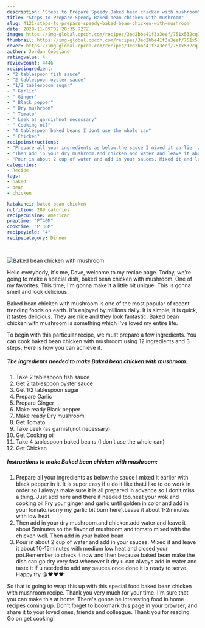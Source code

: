 ```yaml
---
description: "Steps to Prepare Speedy Baked bean chicken with mushroom"
title: "Steps to Prepare Speedy Baked bean chicken with mushroom"
slug: 4121-steps-to-prepare-speedy-baked-bean-chicken-with-mushroom
date: 2020-11-09T02:28:35.727Z
image: https://img-global.cpcdn.com/recipes/3ed2bbe41f3a3eef/751x532cq70/baked-bean-chicken-with-mushroom-recipe-main-photo.jpg
thumbnail: https://img-global.cpcdn.com/recipes/3ed2bbe41f3a3eef/751x532cq70/baked-bean-chicken-with-mushroom-recipe-main-photo.jpg
cover: https://img-global.cpcdn.com/recipes/3ed2bbe41f3a3eef/751x532cq70/baked-bean-chicken-with-mushroom-recipe-main-photo.jpg
author: Jordan Copeland
ratingvalue: 4
reviewcount: 4446
recipeingredient:
- "2 tablespoon fish sauce"
- "2 tablespoon oyster sauce"
- "1/2 tablespoon sugar"
- " Garlic"
- " Ginger"
- " Black pepper"
- " Dry mushroom"
- " Tomato"
- " Leek as garnishnot necessary"
- " Cooking oil"
- "4 tablespoon baked beans I dont use the whole can"
- " Chicken"
recipeinstructions:
- "Prepare all your ingredients as below.the sauce I mixed it earlier with black pepper in it. It is super easy if u do it like that.i like to do work in order so I always make sure it is all prepared in advance so I don’t miss a thing. Just add here and there if needed too.heat your wok and cooking oil.Fry your ginger and garlic until golden in color and add in your tomato.(sorry my garlic bit burn here).Leave it about 1-2minutes with low heat."
- "Then add in your dry mushroom.and chicken.add water and leave it about 5minutes so the flavor of mushroom and tomato mixed with the chicken well. Then add in your baked bean"
- "Pour in about 2 cup of water and add in your sauces. Mixed it and leave it about 10-15minutes with medium low heat and closed your pot.Remember to check it now and then because baked bean make the dish can go dry very fast.whenever it dry u can always add in water and taste it if u needed to add any sauces.once done it is ready to serve. Happy try 😘❤️❤️❤️"
categories:
- Recipe
tags:
- baked
- bean
- chicken

katakunci: baked bean chicken 
nutrition: 289 calories
recipecuisine: American
preptime: "PT40M"
cooktime: "PT36M"
recipeyield: "4"
recipecategory: Dinner

---
```



![Baked bean chicken with mushroom](https://img-global.cpcdn.com/recipes/3ed2bbe41f3a3eef/751x532cq70/baked-bean-chicken-with-mushroom-recipe-main-photo.jpg)

Hello everybody, it's me, Dave, welcome to my recipe page. Today, we're going to make a special dish, baked bean chicken with mushroom. One of my favorites. This time, I'm gonna make it a little bit unique. This is gonna smell and look delicious.

Baked bean chicken with mushroom is one of the most popular of recent trending foods on earth. It's enjoyed by millions daily. It is simple, it is quick, it tastes delicious. They are nice and they look fantastic. Baked bean chicken with mushroom is something which I've loved my entire life.




To begin with this particular recipe, we must prepare a few ingredients. You can cook baked bean chicken with mushroom using 12 ingredients and 3 steps. Here is how you can achieve it.

<!--inarticleads1-->

##### The ingredients needed to make Baked bean chicken with mushroom:

1. Take 2 tablespoon fish sauce
1. Get 2 tablespoon oyster sauce
1. Get 1/2 tablespoon sugar
1. Prepare  Garlic
1. Prepare  Ginger
1. Make ready  Black pepper
1. Make ready  Dry mushroom
1. Get  Tomato
1. Take  Leek (as garnish,not necessary)
1. Get  Cooking oil
1. Take 4 tablespoon baked beans (I don’t use the whole can)
1. Get  Chicken




<!--inarticleads2-->

##### Instructions to make Baked bean chicken with mushroom:

1. Prepare all your ingredients as below.the sauce I mixed it earlier with black pepper in it. It is super easy if u do it like that.i like to do work in order so I always make sure it is all prepared in advance so I don’t miss a thing. Just add here and there if needed too.heat your wok and cooking oil.Fry your ginger and garlic until golden in color and add in your tomato.(sorry my garlic bit burn here).Leave it about 1-2minutes with low heat.
1. Then add in your dry mushroom.and chicken.add water and leave it about 5minutes so the flavor of mushroom and tomato mixed with the chicken well. Then add in your baked bean
1. Pour in about 2 cup of water and add in your sauces. Mixed it and leave it about 10-15minutes with medium low heat and closed your pot.Remember to check it now and then because baked bean make the dish can go dry very fast.whenever it dry u can always add in water and taste it if u needed to add any sauces.once done it is ready to serve. Happy try 😘❤️❤️❤️




So that is going to wrap this up with this special food baked bean chicken with mushroom recipe. Thank you very much for your time. I'm sure that you can make this at home. There's gonna be interesting food in home recipes coming up. Don't forget to bookmark this page in your browser, and share it to your loved ones, friends and colleague. Thank you for reading. Go on get cooking!
